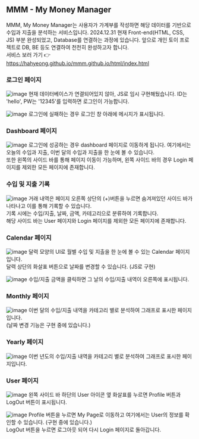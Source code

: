 ## MMM - My Money Manager
MMM, My Money Manager는 사용자가 가계부를 작성하면 해당 데이터를 기반으로 수입과 지출을 분석하는 서비스입니다.
2024.12.31 현재 Front-end(HTML, CSS, JS) 부분 완성되었고, Database를 연결하는 과정에 있습니다.
앞으로 개인 토이 프로젝트로 DB, BE 등도 연결하여 천천히 완성하고자 합니다. <br>
서비스 보러 가기 👉 https://hahyeong.github.io/mmm.github.io/html/index.html

### 로그인 페이지 
![image](https://github.com/user-attachments/assets/3f3dd528-1b62-45c6-a338-a301d9c83e15)
현재 데이터베이스가 연결되어있지 않아, JS로 임시 구현해뒀습니다. ID는 'hello', PW는 '12345'를 입력하면 로그인이 가능합니다.

![image](https://github.com/user-attachments/assets/969189dc-24dd-41da-af7c-35e82e36a55b)
로그인에 실패하는 경우 로그인 창 아래에 메시지가 표시됩니다.

### Dashboard 페이지
![image](https://github.com/user-attachments/assets/a90e94ed-8a3c-46c0-8eff-d8f30c2a8b11)
로그인에 성공하는 경우 dashboard 페이지로 이동하게 됩니다. 여기에서는 오늘의 수입과 지출, 이번 달의 수입과 지출을 한 눈에 볼 수 있습니다. <br>
또한 왼쪽의 사이드 바를 통해 페이지 이동이 가능하며, 왼쪽 사이드 바의 경우 Login 페이지를 제외한 모든 페이지에 존재합니다.

### 수입 및 지출 기록
![image](https://github.com/user-attachments/assets/e5780fb7-8555-4e8d-8216-0afc0764c65c)
거래 내역은 페이지 오른쪽 상단의 (+)버튼을 누르면 숨겨져있던 사이드 바가 나타나고 이를 통해 기록할 수 있습니다. <br>
기록 시에는 수입/지출, 날짜, 금액, 카테고리으로 분류하여 기록합니다. <br>
해당 사이드 바는 User 페이지와 Login 페이지를 제외한 모든 페이지에 존재합니다.

### Calendar 페이지
![image](https://github.com/user-attachments/assets/073a1c30-51cb-41c4-be1b-da323ced23dc)
달력 모양의 UI로 월별 수입 및 지출을 한 눈에 볼 수 있는 Calendar 페이지입니다. <br>
달력 상단의 화살표 버튼으로 날짜를 변경할 수 있습니다. (JS로 구현)

![image](https://github.com/user-attachments/assets/0ddfa91e-ae0d-45f8-9479-b141efeda9d7)
수입/지출 금액을 클릭하면 그 날의 수입/지출 내역이 오른쪽에 표시됩니다. <br>

### Monthly 페이지
![image](https://github.com/user-attachments/assets/b1126ea5-1f06-4ddb-90ad-ac03abf850f2)
이번 달의 수입/지출 내역을 카테고리 별로 분석하여 그래프로 표시한 페이지입니다. <br>
(날짜 변경 기능은 구현 중에 있습니다.)

### Yearly 페이지
![image](https://github.com/user-attachments/assets/bff9ad24-5494-4096-ae6a-32baccc136bf)
이번 년도의 수입/지출 내역을 카테고리 별로 분석하여 그래프로 표시한 페이지입니다.

### User 페이지
![image](https://github.com/user-attachments/assets/c2e1d947-cbcd-4b8e-bc9b-0d927f14db96)
왼쪽 사이드 바 하단의 User 아이콘 옆 화살표를 누르면 Profile 버튼과 LogOut 버튼이 표시됩니다. <br>

![image](https://github.com/user-attachments/assets/56678244-9ece-4c24-9fa1-355d71150417)
Profile 버튼을 누르면 My Page로 이동하고 여기에서는 User의 정보를 확인할 수 있습니다. (구현 중에 있습니다.) <br>
LogOut 버튼을 누르면 로그아웃 되어 다시 Login 페이지로 돌아갑니다.

